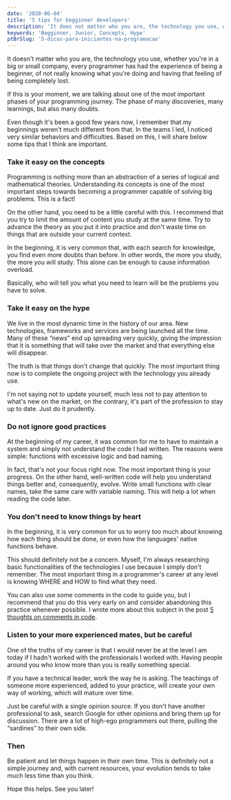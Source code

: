 ```yaml
---
date: '2020-06-04'
title: '5 tips for begginner developers'
description: 'It does not matter who you are, the technology you use, whether you are in a big or small company, every programmer has had the experience of being a beginner, of not really knowing what you are doing and having that feeling of being completely lost.'
keywords: 'Begginner, Junior, Concepts, Hype'
ptBrSlug: '5-dicas-para-iniciantes-na-programacao'
---
```


It doesn't matter who you are, the technology you use, whether you're in a big or small company, every programmer has
had the experience of being a beginner, of not really knowing what you're doing and having that feeling of being
completely lost.

If this is your moment, we are talking about one of the most important phases of your programming journey. The phase of
many discoveries, many learnings, but also many doubts.

Even though it's been a good few years now, I remember that my beginnings weren't much different from that. In the teams
I led, I noticed very similar behaviors and difficulties. Based on this, I will share below some tips that I think are
important.

### Take it easy on the concepts

Programming is nothing more than an abstraction of a series of logical and mathematical theories. Understanding its
concepts is one of the most important steps towards becoming a programmer capable of solving big problems. This is a
fact!

On the other hand, you need to be a little careful with this. I recommend that you try to limit the amount of content
you study at the same time. Try to advance the theory as you put it into practice and don't waste time on things that
are outside your current context.

In the beginning, it is very common that, with each search for knowledge, you find even more doubts than before. In
other words, the more you study, the more you will study. This alone can be enough to cause information overload.

Basically, who will tell you what you need to learn will be the problems you have to solve.

### Take it easy on the hype

We live in the most dynamic time in the history of our area. New technologies, frameworks and services are being
launched all the time. Many of these “news” end up spreading very quickly, giving the impression that it is something
that will take over the market and that everything else will disappear.

The truth is that things don't change that quickly. The most important thing now is to complete the ongoing project with
the technology you already use.

I'm not saying not to update yourself, much less not to pay attention to what's new on the market, on the contrary, it's
part of the profession to stay up to date. Just do it prudently.

### Do not ignore good practices

At the beginning of my career, it was common for me to have to maintain a system and simply not understand the code I
had written. The reasons were simple: functions with excessive logic and bad naming.

In fact, that's not your focus right now. The most important thing is your progress. On the other hand, well-written
code will help you understand things better and, consequently, evolve. Write small functions with clear names, take the
same care with variable naming. This will help a lot when reading the code later.

### You don't need to know things by heart

In the beginning, it is very common for us to worry too much about knowing how each thing should be done, or even how
the languages' native functions behave.

This should definitely not be a concern. Myself, I'm always researching basic functionalities of the technologies I use
because I simply don't remember. The most important thing in a programmer's career at any level is knowing WHERE and HOW
to find what they need.

You can also use some comments in the code to guide you, but I recommend that you do this very early on and consider
abandoning this practice whenever possible. I wrote more about this subject in the
post [5 thoughts on comments in code](/blog/posts/5-thoughts-on-comments-in-code).

### Listen to your more experienced mates, but be careful

One of the truths of my career is that I would never be at the level I am today if I hadn't worked with the
professionals I worked with. Having people around you who know more than you is really something special.

If you have a technical leader, work the way he is asking. The teachings of someone more experienced, added to your
practice, will create your own way of working, which will mature over time.

Just be careful with a single opinion source. If you don't have another professional to ask, search Google for other
opinions and bring them up for discussion. There are a lot of high-ego programmers out there, pulling the “sardines” to
their own side.

### Then

Be patient and let things happen in their own time. This is definitely not a simple journey and, with current resources,
your evolution tends to take much less time than you think.

Hope this helps. See you later!
